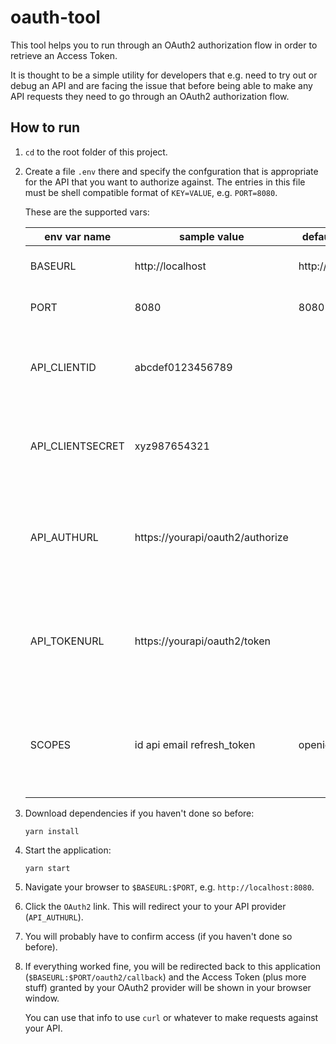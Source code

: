# oauth-tool

This tool helps you to run through an OAuth2 authorization flow in order to
retrieve an Access Token.

It is thought to be a simple utility for developers that e.g. need to try out or
debug an API and are facing the issue that before being able to make any
API requests they need to go through an OAuth2 authorization flow.

## How to run

1. `cd` to the root folder of this project.

2. Create a file `.env` there and specify the confguration that is
   appropriate for the API that you want to authorize against. The entries in
   this file must be shell compatible format of `KEY=VALUE`, e.g. `PORT=8080`.

   These are the supported vars:

   env var name          | sample value                         | default value    |  meaning
   ----------------------|--------------------------------------|------------------|-----------------------------
   BASEURL               | http://localhost                     | http://localhost | The URL to this application
   PORT                  | 8080                                 | 8080             | The Port to this application
   API_CLIENTID          | abcdef0123456789                     |                  | Your application's client id that you got from your API provider for
   API_CLIENTSECRET      | xyz987654321                         |                  | Your application's client secret that you got from your API provider
   API_AUTHURL           | https://yourapi/oauth2/authorize     |                  | The OAuth2 URL of your API for getting the authorization code (OAuth2 step 1)
   API_TOKENURL          | https://yourapi/oauth2/token         |                  | The OAuth2 URL of your API for getting an Access token (OAuth2 step 2)
   SCOPES                | id api email refresh_token           | openid           | A space separated list of scopes that your authorization flow shall request

3. Download dependencies if you haven't done so before:
   ```
   yarn install
   ```

3. Start the application:
   ```
   yarn start
   ```

4. Navigate your browser to `$BASEURL:$PORT`, e.g. `http://localhost:8080`.

5. Click the `OAuth2` link. This will redirect your to your
   API provider (`API_AUTHURL`).

6. You will probably have to confirm access (if you haven't done so before).

7. If everything worked fine, you will be redirected back to this application
   (`$BASEURL:$PORT/oauth2/callback`) and the Access Token (plus more stuff)
   granted by your OAuth2 provider will be shown in your browser window.

   You can use that info to use `curl` or whatever to make requests against
   your API.

